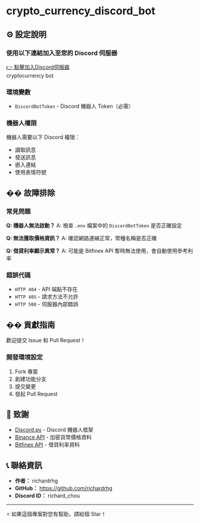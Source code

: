 # crypto_currency_discord_bot

## ⚙️ 設定說明

### 使用以下連結加入至您的 Discord 伺服器

[👉 點擊加入Discord伺服器](https://discord.com/oauth2/authorize?client_id=1407732442701365288)  
cryptocurrency bot


### 環境變數
- `DiscordBotToken` - Discord 機器人 Token（必需）

### 機器人權限
機器人需要以下 Discord 權限：
- 讀取訊息
- 發送訊息
- 嵌入連結
- 使用表情符號

## �� 故障排除

### 常見問題

**Q: 機器人無法啟動？**
A: 檢查 `.env` 檔案中的 `DiscordBotToken` 是否正確設定

**Q: 無法獲取價格資訊？**
A: 確認網路連線正常，幣種名稱是否正確

**Q: 借貸利率顯示異常？**
A: 可能是 Bitfinex API 暫時無法使用，會自動使用參考利率

### 錯誤代碼
- `HTTP 404` - API 端點不存在
- `HTTP 405` - 請求方法不允許
- `HTTP 500` - 伺服器內部錯誤

## �� 貢獻指南

歡迎提交 Issue 和 Pull Request！

### 開發環境設定
1. Fork 專案
2. 創建功能分支
3. 提交變更
4. 發起 Pull Request


## 🙏 致謝

- [Discord.py](https://github.com/Rapptz/discord.py) - Discord 機器人框架
- [Binance API](https://binance-docs.github.io/apidocs/) - 加密貨幣價格資料
- [Bitfinex API](https://docs.bitfinex.com/) - 借貸利率資料

## 📞 聯絡資訊

- **作者：** richardrhg
- **GitHub：** https://github.com/richardrhg
- **Discord ID：** richard_chou

---

⭐ 如果這個專案對您有幫助，請給個 Star！